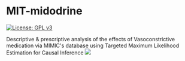 # MIT-midodrine
[![License: GPL v3](https://img.shields.io/badge/License-MIT-green.svg)](https://en.wikipedia.org/wiki/MIT_License)

Descriptive &amp; prescriptive analysis of the effects of Vasoconstrictive medication via MIMIC's database using Targeted Maximum Likelihood Estimation for Causal Inference
<img src = "https://github.com/Jarvis-BITS/midodrine-mimic-iv/blob/main/figure/cohort_chart.png">
